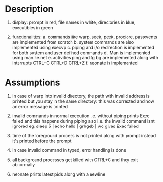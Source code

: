 # Description

1. display: prompt in red, file names in white, directories in blue, executibles in green

2. functionalities: 
    a. commands like warp, seek, peek, proclore, pastevents are implemented from scratch
    b. system commands are also implemented using execvp
    c. piping and i/o redirection is implemented for both system and user defined commands
    d. iMan is implemented using man.he.net
    e. activities ping and fg bg are implemented along with interrupts CTRL+C CTRL+D CTRL+Z
    f. neonate is implemented 

# Assumptions

1. in case of warp into invalid directory, the path with invalid address is printed but you stay in the same directory: this was corrected and now an error message is printed

2. invalid commands in normal execution i.e. without piping prints Exec failed and this happens during piping also i.e. the invalid command isnt ignored eg: sleep 5 | echo hello | grhgeb | wc gives Exec failed

3. time of the foreground process is not printed along with prompt instead it's printed before the prompt

4. in case invalid command in typed, error handling is done 

5. all background processes get killed with CTRL+C and they exit abnormally

6. neonate prints latest pids along with a newline 